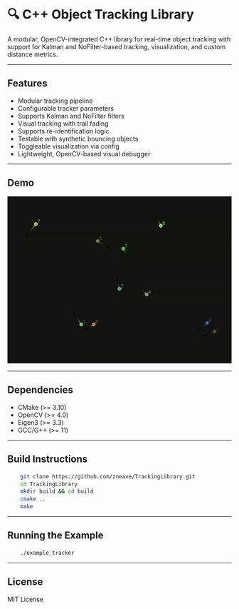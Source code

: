 # 🔍 C++ Object Tracking Library

A modular, OpenCV-integrated C++ library for real-time object tracking with support for Kalman and NoFilter-based tracking, visualization, and custom distance metrics.

---

## Features

- Modular tracking pipeline
- Configurable tracker parameters
- Supports Kalman and NoFilter filters
- Visual tracking with trail fading
- Supports re-identification logic
- Testable with synthetic bouncing objects
- Toggleable visualization via config
- Lightweight, OpenCV-based visual debugger

---

## Demo

![Tracking Demo](demo/demo.gif)

---

## Dependencies

- CMake (>= 3.10)
- OpenCV (>= 4.0)
- Eigen3 (>= 3.3)
- GCC/G++ (>= 11)

---

## Build Instructions

```bash
    git clone https://github.com/zneave/TrackingLibrary.git
    cd TrackingLibrary
    mkdir build && cd build
    cmake ..
    make
```

---

## Running the Example

```bash
    ./example_tracker
```

---

## License

MIT License